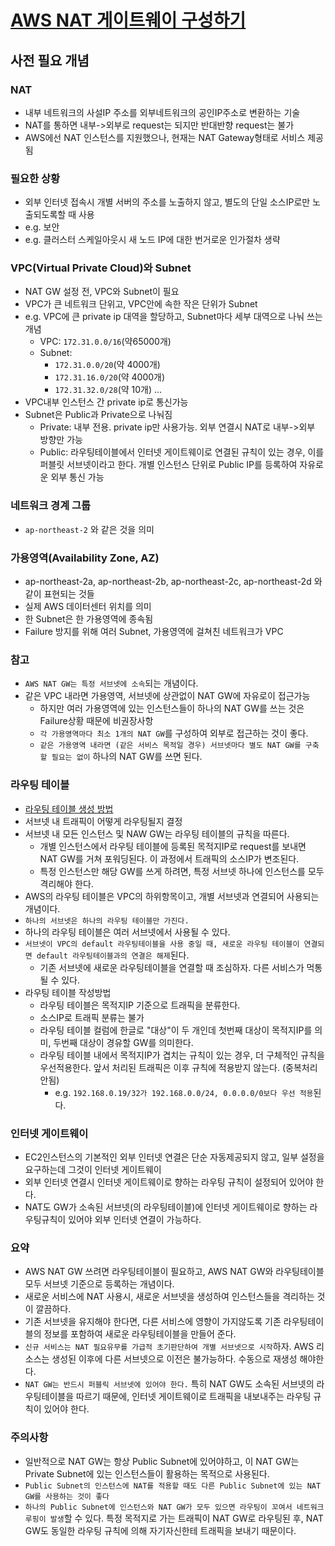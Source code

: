 # [AWS NAT 게이트웨이 구성하기](https://docs.aws.amazon.com/ko_kr/vpc/latest/userguide/vpc-nat-gateway.html#nat-gateway-creating)

## 사전 필요 개념

### NAT

- 내부 네트워크의 사설IP 주소를 외부네트워크의 공인IP주소로 변환하는 기술
- NAT를 통하면 내부->외부로 request는 되지만 반대반향 request는 불가
- AWS에선 NAT 인스턴스를 지원했으나, 현재는 NAT Gateway형태로 서비스 제공됨

### 필요한 상황

- 외부 인터넷 접속시 개별 서버의 주소를 노출하지 않고, 별도의 단일 소스IP로만 노출되도록할 때 사용
- e.g. 보안
- e.g. 클러스터 스케일아웃시 새 노드 IP에 대한 번거로운 인가절차 생략

### VPC(Virtual Private Cloud)와 Subnet

- NAT GW 설정 전, VPC와 Subnet이 필요
- VPC가 큰 네트워크 단위고, VPC안에 속한 작은 단위가 Subnet
- e.g. VPC에 큰 private ip 대역을 할당하고, Subnet마다 세부 대역으로 나눠 쓰는 개념
  - VPC: `172.31.0.0/16`(약65000개)
  - Subnet:
    - `172.31.0.0/20`(약 4000개)
    - `172.31.16.0/20`(약 4000개)
    - `172.31.32.0/28`(약 10개) ...
- VPC내부 인스턴스 간 private ip로 통신가능
- Subnet은 Public과 Private으로 나눠짐
  - Private: 내부 전용. private ip만 사용가능. 외부 연결시 NAT로 내부->외부 방향만 가능
  - Public: 라우팅테이블에서 인터넷 게이트웨이로 연결된 규칙이 있는 경우, 이를 퍼블릿 서브넷이라고 한다. 개별 인스턴스 단위로 Public IP를 등록하여 자유로운 외부 통신 가능

### 네트워크 경계 그룹

- `ap-northeast-2` 와 같은 것을 의미

### 가용영역(Availability Zone, AZ)

- ap-northeast-2a, ap-northeast-2b, ap-northeast-2c, ap-northeast-2d 와 같이 표현되는 것들
- 실제 AWS 데이터센터 위치를 의미
- 한 Subnet은 한 가용영역에 종속됨
- Failure 방지를 위해 여러 Subnet, 가용영역에 걸쳐친 네트워크가 VPC

### 참고

- `AWS NAT GW는 특정 서브넷에 소속`되는 개념이다.
- 같은 VPC 내라면 가용영역, 서브넷에 상관없이 NAT GW에 자유로이 접근가능
  - 하지만 여러 가용영역에 있는 인스턴스들이 하나의 NAT GW를 쓰는 것은 Failure상황 때문에 비권장사항
  - `각 가용영역마다 최소 1개의 NAT GW`를 구성하여 외부로 접근하는 것이 좋다.
  - `같은 가용영역 내라면 (같은 서비스 목적일 경우) 서브넷마다 별도 NAT GW를 구축할 필요는 없이` 하나의 NAT GW를 쓰면 된다.

### 라우팅 테이블

- [라우팅 테이블 생성 방법](https://docs.aws.amazon.com/ko_kr/vpc/latest/userguide/WorkWithRouteTables.html#SubnetRouteTables)
- 서브넷 내 트래픽이 어떻게 라우팅될지 결정
- 서브넷 내 모든 인스턴스 및 NAW GW는 라우팅 테이블의 규칙을 따른다.
  - 개별 인스턴스에서 라우팅 테이블에 등록된 목적지IP로 request를 보내면 NAT GW를 거쳐 포워딩된다. 이 과정에서 트래픽의 소스IP가 변조된다.
  - 특정 인스턴스만 해당 GW를 쓰게 하려면, 특정 서브넷 하나에 인스턴스를 모두 격리해야 한다.
- AWS의 라우팅 테이블은 VPC의 하위항목이고, 개별 서브넷과 연결되어 사용되는 개념이다.
- `하나의 서브넷은 하나의 라우팅 테이블만 가진다.`
- 하나의 라우팅 테이블은 여러 서브넷에서 사용될 수 있다.
- `서브넷이 VPC의 default 라우팅테이블을 사용 중일 때, 새로운 라우팅 테이블이 연결되면 default 라우팅테이블과의 연결은 해제`된다.
  - 기존 서브넷에 새로운 라우팅테이블을 연결할 때 조심하자. 다른 서비스가 먹통될 수 있다.
- 라우팅 테이블 작성방법
  - 라우팅 테이블은 목적지IP 기준으로 트래픽을 분류한다.
  - 소스IP로 트래픽 분류는 불가
  - 라우팅 테이블 컬럼에 한글로 "대상"이 두 개인데 첫번째 대상이 목적지IP를 의미, 두번째 대상이 경유할 GW를 의미한다.
  - 라우팅 테이블 내에서 목적지IP가 겹치는 규칙이 있는 경우, 더 구체적인 규칙을 우선적용한다. 앞서 처리된 트래픽은 이후 규칙에 적용받지 않는다. (중복처리 안됨)
    - e.g. `192.168.0.19/32가 192.168.0.0/24, 0.0.0.0/0보다 우선 적용`된다.

### 인터넷 게이트웨이

- EC2인스턴스의 기본적인 외부 인터넷 연결은 단순 자동제공되지 않고, 일부 설정을 요구하는데 그것이 인터넷 게이트웨이
- 외부 인터넷 연결시 인터넷 게이트웨이로 향하는 라우팅 규칙이 설정되어 있어야 한다.
- NAT도 GW가 소속된 서브넷(의 라우팅테이블)에 인터넷 게이트웨이로 향하는 라우팅규칙이 있어야 외부 인터넷 연결이 가능하다.

### 요약

- AWS NAT GW 쓰려면 라우팅테이블이 필요하고, AWS NAT GW와 라우팅테이블 모두 서브넷 기준으로 등록하는 개념이다.
- 새로운 서비스에 NAT 사용시, 새로운 서브넷을 생성하여 인스턴스들을 격리하는 것이 깔끔하다.
- 기존 서브넷을 유지해야 한다면, 다른 서비스에 영향이 가지않도록 기존 라우팅테이블의 정보를 포함하여 새로운 라우팅테이블을 만들어 준다.
- `신규 서비스는 NAT 필요유무를 가급적 초기판단하여 개별 서브넷으로 시작`하자. AWS 리소스는 생성된 이후에 다른 서브넷으로 이전은 불가능하다. 수동으로 재생성 해야한다.
- `NAT GW는 반드시 퍼블릭 서브넷에 있어야 한다.` 특히 NAT GW도 소속된 서브넷의 라우팅테이블을 따르기 때문에, 인터넷 게이트웨이로 트래픽을 내보내주는 라우팅 규칙이 있어야 한다.

### 주의사항

- 일반적으로 NAT GW는 항상 Public Subnet에 있어야하고, 이 NAT GW는 Private Subnet에 있는 인스턴스들이 활용하는 목적으로 사용된다.
- `Public Subnet의 인스턴스에 NAT를 적용할 때도 다른 Public Subnet에 있는 NAT GW를 사용하는 것이 좋다`
- `하나의 Public Subnet에 인스턴스와 NAT GW가 모두 있으면 라우팅이 꼬여서 네트워크 루핑이 발생`할 수 있다. 특정 목적지로 가는 트래픽이 NAT GW로 라우팅된 후, NAT GW도 동일한 라우팅 규칙에 의해 자기자신한테 트래픽을 보내기 때문이다.
